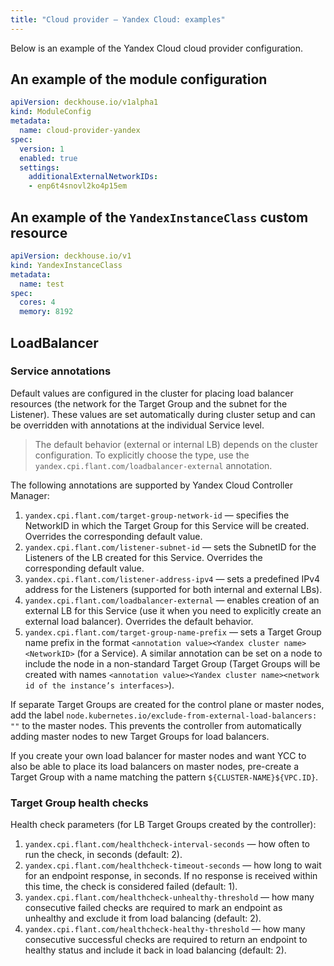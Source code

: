 ```yaml
---
title: "Cloud provider — Yandex Cloud: examples"
---
```


Below is an example of the Yandex Cloud cloud provider configuration.

## An example of the module configuration

```yaml
apiVersion: deckhouse.io/v1alpha1
kind: ModuleConfig
metadata:
  name: cloud-provider-yandex
spec:
  version: 1
  enabled: true
  settings:
    additionalExternalNetworkIDs:
    - enp6t4snovl2ko4p15em
```

## An example of the `YandexInstanceClass` custom resource

```yaml
apiVersion: deckhouse.io/v1
kind: YandexInstanceClass
metadata:
  name: test
spec:
  cores: 4
  memory: 8192
```

## LoadBalancer

### Service annotations

Default values are configured in the cluster for placing load balancer resources (the network for the Target Group and the subnet for the Listener). These values are set automatically during cluster setup and can be overridden with annotations at the individual Service level.

> The default behavior (external or internal LB) depends on the cluster configuration. To explicitly choose the type, use the `yandex.cpi.flant.com/loadbalancer-external` annotation.

The following annotations are supported by Yandex Cloud Controller Manager:

1. `yandex.cpi.flant.com/target-group-network-id` — specifies the NetworkID in which the Target Group for this Service will be created. Overrides the corresponding default value.
1. `yandex.cpi.flant.com/listener-subnet-id` — sets the SubnetID for the Listeners of the LB created for this Service. Overrides the corresponding default value.
1. `yandex.cpi.flant.com/listener-address-ipv4` — sets a predefined IPv4 address for the Listeners (supported for both internal and external LBs).
1. `yandex.cpi.flant.com/loadbalancer-external` — enables creation of an external LB for this Service (use it when you need to explicitly create an external load balancer). Overrides the default behavior.
1. `yandex.cpi.flant.com/target-group-name-prefix` — sets a Target Group name prefix in the format `<annotation value><Yandex cluster name><NetworkID>` (for a Service). A similar annotation can be set on a node to include the node in a non-standard Target Group (Target Groups will be created with names `<annotation value><Yandex cluster name><network id of the instance’s interfaces>`).

If separate Target Groups are created for the control plane or master nodes, add the label `node.kubernetes.io/exclude-from-external-load-balancers: ""` to the master nodes. This prevents the controller from automatically adding master nodes to new Target Groups for load balancers.

If you create your own load balancer for master nodes and want YCC to also be able to place its load balancers on master nodes, pre-create a Target Group with a name matching the pattern `${CLUSTER-NAME}${VPC.ID}`.

### Target Group health checks

Health check parameters (for LB Target Groups created by the controller):

1. `yandex.cpi.flant.com/healthcheck-interval-seconds` — how often to run the check, in seconds (default: 2).
1. `yandex.cpi.flant.com/healthcheck-timeout-seconds` — how long to wait for an endpoint response, in seconds. If no response is received within this time, the check is considered failed (default: 1).
1. `yandex.cpi.flant.com/healthcheck-unhealthy-threshold` — how many consecutive failed checks are required to mark an endpoint as unhealthy and exclude it from load balancing (default: 2).
1. `yandex.cpi.flant.com/healthcheck-healthy-threshold` — how many consecutive successful checks are required to return an endpoint to healthy status and include it back in load balancing (default: 2).
